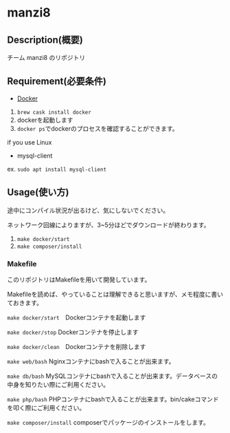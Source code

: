 # manzi8

## Description(概要)

チーム manzi8 のリポジトリ

## Requirement(必要条件)

- [Docker](https://www.docker.com/)

1. `brew cask install docker`
2. dockerを起動します
3. `docker ps`でdockerのプロセスを確認することができます。

if you use Linux
 
- mysql-client
 
ex. `sudo apt install mysql-client`


## Usage(使い方)

途中にコンパイル状況が出るけど、気にしないでください。

ネットワーク回線によりますが、3~5分ほどでダウンロードが終わります。

1. `make docker/start`
2. `make composer/install`

### Makefile

このリポジトリはMakefileを用いて開発しています。

Makefileを読めば、やっていることは理解できると思いますが、メモ程度に書いておきます。

`make docker/start`　Dockerコンテナを起動します

`make docker/stop` Dockerコンテナを停止します

`make docker/clean`　Dockerコンテナを削除します

`make web/bash` Nginxコンテナにbashで入ることが出来ます。

`make db/bash` MySQLコンテナにbashで入ることが出来ます。データベースの中身を知りたい際にご利用ください。

`make php/bash` PHPコンテナにbashで入ることが出来ます。bin/cakeコマンドを叩く際にご利用ください。 

`make composer/install` composerでパッケージのインストールをします。
